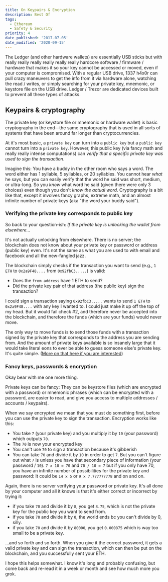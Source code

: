 ```yaml
---
title: On Keypairs & Encryption
description: Best Of
tags:
  - Ethereum
  - Safety & Security
priority: 4
date_published: '2017-07-05'
date_modified: '2020-09-15'
---
```


The Ledger (and other hardware wallets) are essentially USB sticks but with really really really really really really hardcore software / firmware / hardware that makes it so your key cannot be accessed or moved, even if your computer is compromised. With a regular USB drive, 1337 h4x0r can pull crazy maneuvers to get the info from it via hardware alone, watching the read / writes, or simply searching for your private key, mnemonic, or keystore file on the USB drive. Ledger / Trezor are dedicated devices built to prevent all these types of attacks.

## Keypairs & cryptography

The private key (or keystore file or mnemonic or hardware wallet) is basic cryptography in the end⁠—the same cryptography that is used in all sorts of systems that have been around far longer than cryptocurrencies.

At it's most basic, a `private key` can turn into a `public key` but a `public key` cannot turn into a `private key`. However, this public key (via fancy math and really really intense computations) can *verify that a specific private key was used to sign the transaction*.

Imagine this: You have a buddy in the other room who says a word. The word either has 1 syllable, 5 syllables, or 20 syllables. You cannot hear *what* he says, but you can easily verify that the word he said was short, medium, or ultra-long. So you *know* what word he said (given there were only 3 choices) even though you don't *know the actual word*. Cryptography is a bit like that, except it involves fancy graphs, extreme math, and an almost infinite number of private keys (aka "the word your buddy said").

### Verifying the private key corresponds to public key

So back to your question-ish: *If the private key is unlocking the wallet from elsewhere...*

It's not actually unlocking from elsewhere. There is no server; the blockchain does not know about your private key or password or address (public key) even. It's not the same as what you are used to with email and facebook and all the new-fangled jazz.

The blockchain simply checks if the transaction you want to send (e.g., `1 ETH` to `0x2a9F48....` from `0x92fbC3.....`) is valid:

* Does the `from address` have 1 ETH to send?
* Did the private key pair of that address (the public key) sign the transaction?

I could sign a transaction saying `0x92fbC3.....` wants to send `1 ETH` to `0x2a9F48....` with any key I wanted to. I could just make it up off the top of my head. But it would fail check #2, and therefore never be accepted into the blockchain, and therefore the funds (which are your funds) would never move.

The only way to move funds is to send those funds with a transaction signed by the private key that corresponds to the address you are sending from. And the amount of private keys available is so insanely large that it would take literal eons to ever be able to guess someone else's private key. It's quite simple. ([More on that here if you are interested](/staying-safe/couldnt-everybody-put-in-a-random-key-and-send-to-own-address))

### Fancy keys, passwords & encryption

Okay bear with me one more thing.

Private keys can be fancy: They can be keystore files (which are encrypted with a password) or mnemonic phrases (which can be encrypted with a password, are easier to read, and give you access to multiple addresses / accounts / keypairs).

When we say encrypted we mean that you must do something first, before you can use the private key to sign the transaction. Encryption works like this:

* You take `7` (your private key) and you multiply it by `10` (your password) which outputs `70`.
* The `70` is now your encrypted key
* You can't use `70` to sign a transaction because it's gibberish
* You can take `70` and divide it by `10` in order to get `7`. But you can't figure out what `7` is unless you have that secondary piece of information (your password / `10`). `7 x 10 = 70` and `70 / 10 = 7` but if you only have 70, you have an infinite number of possibilities for the private key and password: It could be `14 x 5` or `9 x 7.777777778` and on and on.

Again, there is no server verifying your password or private key. It's all done by your computer and all it knows is that it's either correct or incorrect by trying it:

* if you take `70` and divide it by `8`, you get `8.75`, which is not the private key for the public key you want to send from.
* if you take `70` and divide it by `0`, the world ends bc you can't divide by 0, silly.
* if you take `70` and divide it by `80000`, you get `0.000875` which is way too small to be a private key.

...and so forth and so forth. When you give it the correct password, it gets a valid private key and can sign the transaction, which can then be put on the blockchain, and you successfully sent your ETH.

I hope this helps somewhat. I know it's long and probably confusing, but come back and re-read it in a week or month and see how much more you grok.
